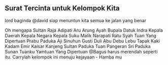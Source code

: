 ## Surat Tercinta untuk Kelompok Kita

lord baginda @david siap menuntun kita semua ke jalan yang benar

Oh mengapa Sultan
Raja
Adipati
Aru
Arung
Ayah
Bupala
Datuk
Indra
Kepala Daerah
Kepala Negara
Kepala Suku
Malik
Narapati
Ratu
Syah
Tuan
Yang Dipertuan
Prabu
Paduka
Aji
Sinuhun
Gusti
Duli
Abu
Debu
Lebu
Tapak Kaki
Kadam
Emir
Kaisar
Kanjeng Sultan
Paduka Tuan
Pangeran
Sri Paduka
Sunan
Tuanku
Yamtuan
Yang Dipertuan
@Bagus harus merendah seperti itu. Carrylah kelompok ini menuju kejayaan - Hamba mu
